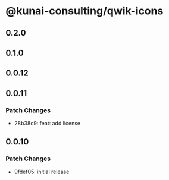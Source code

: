 # @kunai-consulting/qwik-icons

## 0.2.0

## 0.1.0

## 0.0.12

## 0.0.11

### Patch Changes

- 28b38c9: feat: add license

## 0.0.10

### Patch Changes

- 9fdef05: initial release
